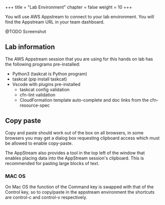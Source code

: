 +++
title = "Lab Environment"
chapter = false
weight = 10
+++

You will use AWS Appstream to connect to your lab environment. You will find the Appstream URL in your team dashboard.

@TODO Screenshot

## Lab information 

The AWS Appstream session that you are using for this hands on lab has the following programs pre-installed:

- Python3 (taskcat is Python program)
- taskcat (pip install taskcat)
- Vscode with plugins pre-installed 
  - taskcat config validation
  - cfn-lint validation
  - CloudFormation template auto-complete and doc links from the cfn-resource-spec

## Copy paste

Copy and paste should work out of the box on all browsers, in some browsers you may get 
a dialog box requesting clipboard access which must be allowed to enable copy-paste.

The AppStream also provides a tool in the top left of the window that enables placing 
data into the AppStream session's clipboard. This is recommended for pasting large 
blocks of text.

### MAC OS

On Mac OS the function of the Command key is swapped with that of the Control key, so
to copy/paste in the appstream environment the shortcuts are control-c and control-v 
respectively.
